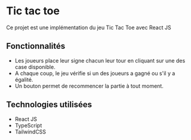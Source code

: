 # Tic tac toe

Ce projet est une implémentation du jeu Tic Tac Toe avec React JS

## Fonctionnalités

- Les joueurs place leur signe chacun leur tour en cliquant sur une des case disponible.
- A chaque coup, le jeu vérifie si un des joueurs a gagné ou s'il y a égalité.
- Un bouton permet de recommencer la partie à tout moment.
  
## Technologies utilisées

- React JS
- TypeScript
- TailwindCSS
